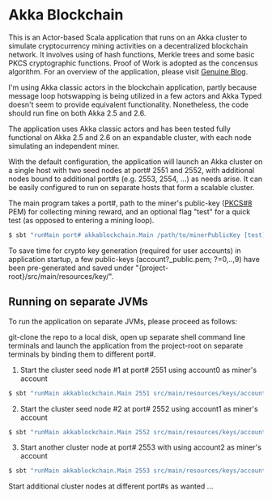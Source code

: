 # Akka Blockchain

This is an Actor-based Scala application that runs on an Akka cluster to simulate cryptocurrency mining activities on a decentralized blockchain network.  It involves using of hash functions, Merkle trees and some basic PKCS cryptographic functions.  Proof of Work is adopted as the concensus algorithm.  For an overview of the application, please visit [Genuine Blog](https://blog.genuine.com/.../).

I'm using Akka classic actors in the blockchain application, partly because message loop hotswapping is being utilized in a few actors and Akka Typed doesn't seem to provide equivalent functionality.  Nonetheless, the code should run fine on both Akka 2.5 and 2.6.

The application uses Akka classic actors and has been tested fully functional on Akka 2.5 and 2.6 on an expandable cluster, with each node simulating an independent miner.

With the default configuration, the application will launch an Akka cluster on a single host with two seed nodes at port# 2551 and 2552, with additional nodes bound to additional port#s (e.g. 2553, 2554, ...) as needs arise.  It can be easily configured to run on separate hosts that form a scalable cluster.

The main program takes a port#, path to the miner's public-key ([PKCS#8](https://en.wikipedia.org/wiki/PKCS_8) PEM) for collecting mining reward, and an optional flag "test" for a quick test (as opposed to entering a mining loop).

```bash
$ sbt "runMain port# akkablockchain.Main /path/to/minerPublicKey [test]"
```

To save time for crypto key generation (required for user accounts) in application startup, a few public-keys (account?_public.pem; ?=0,..,9) have been pre-generated and saved under "{project-root}/src/main/resources/key/".

## Running on separate JVMs
To run the application on separate JVMs, please proceed as follows:

git-clone the repo to a local disk, open up separate shell command line terminals and launch the application from the project-root on separate terminals by binding them to different port#.

1. Start the cluster seed node #1 at port# 2551 using account0 as miner's account
```bash
$ sbt "runMain akkablockchain.Main 2551 src/main/resources/keys/account0_public.pem [test]"
```
2. Start the cluster seed node #2 at port# 2552 using account1 as miner's account
```bash
$ sbt "runMain akkablockchain.Main 2552 src/main/resources/keys/account1_public.pem [test]"
```
3. Start another cluster node at port# 2553 with using account2 as miner's account
```bash
$ sbt "runMain akkablockchain.Main 2553 src/main/resources/keys/account2_public.pem [test]"
```

Start additional cluster nodes at different port#s as wanted ...

